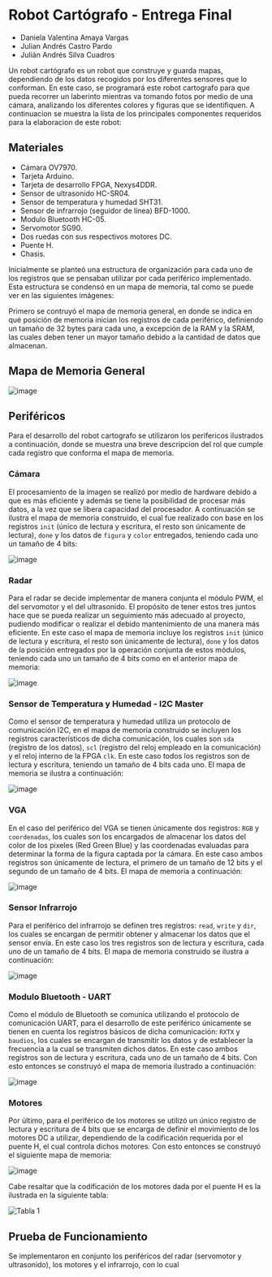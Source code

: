 # Robot Cartógrafo - Entrega Final

- Daniela Valentina Amaya Vargas
- Julian Andrés Castro Pardo
- Julián Andrés Silva Cuadros

Un robot cartógrafo es un robot que construye y guarda mapas, dependiendo de los datos recogidos por los diferentes sensores que lo conforman. En este caso, se programará este robot cartografo para que pueda recorrer un laberinto mientras va tomando fotos por medio de una cámara, analizando los diferentes colores y figuras que se identifiquen. A continuacion se muestra la lista de los principales componentes requeridos para la elaboracion de este robot:

## Materiales
- Cámara OV7970.
- Tarjeta Arduino.
- Tarjeta de desarrollo FPGA, Nexys4DDR.
- Sensor de ultrasonido HC-SR04.
- Sensor de temperatura y humedad SHT31.
- Sensor de infrarrojo (seguidor de línea) BFD-1000.
- Modulo Bluetooth HC-05.
- Servomotor SG90.
- Dos ruedas con sus respectivos motores DC.
- Puente H.
- Chasis.

Inicialmente se planteó una estructura de organización para cada uno de los registros que se pensaban utilizar por cada periférico implementado. Esta estructura se condensó en un mapa de memoria, tal como se puede ver en las siguientes imágenes:

Primero se contruyó el mapa de memoria general, en donde se indica en qué posición de memoria inician los registros de cada periférico, definiendo un tamaño de 32 bytes para cada uno, a excepción de la RAM y la SRAM, las cuales deben tener un mayor tamaño debido a la cantidad de datos que almacenan.

## Mapa de Memoria General
![image](https://user-images.githubusercontent.com/92388558/152260404-e48b593e-7f58-4ace-8166-2372b95e602d.png)

## Periféricos
Para el desarrollo del robot cartografo se utilizaron los perifericos ilustrados a continuación, donde se muestra una breve descripcion del rol que cumple cada registro que conforma el mapa de memoria.

### Cámara
El procesamiento de la imagen se realizó por medio de hardware debido a que es más eficiente y además se tiene la posibilidad de procesar más datos, a la vez que se libera capacidad del procesador. A continuación se ilustra el mapa de memoria construido, el cual fue realizado con base en los registros `init` (único de lectura y escritura, el resto son únicamente de lectura), `done` y los datos de `figura` y `color` entregados, teniendo cada uno un tamaño de 4 bits:

![image](https://user-images.githubusercontent.com/92388558/152260713-95e9bbd3-05b8-4f3e-963a-ab27da3a6557.png)

### Radar
Para el radar se decide implementar de manera conjunta el módulo PWM, el del servomotor y el del ultrasonido. El propósito de tener estos tres juntos hace que se pueda realizar un seguimiento más adecuado al proyecto, pudiendo modificar o realizar el debido mantenimiento de una manera más eficiente. En este caso el mapa de memoria incluye los registros `init` (único de lectura y escritura, el resto son únicamente de lectura), `done` y los datos de la posición entregados por la operación conjunta de estos módulos, teniendo cada uno un tamaño de 4 bits como en el anterior mapa de memoria:

![image](https://user-images.githubusercontent.com/92388558/152260580-c6536ac5-ab7f-4783-915c-954f5ce0afb3.png)

### Sensor de Temperatura y Humedad - I2C Master
Como el sensor de temperatura y humedad utiliza un protocolo de comunicación I2C, en el mapa de memoria construido se incluyen los registros característicos de dicha comunicación, los cuales son `sda` (registro de los datos), `scl` (registro del reloj empleado en la comunicación) y el reloj interno de la FPGA `clk`. En este caso todos los registros son de lectura y escritura, teniendo un tamaño de 4 bits cada uno. El mapa de memoria se ilustra a continuación:

![image](https://user-images.githubusercontent.com/92388558/152260659-46fae33a-f907-4c84-bba0-4f59c06c7d4d.png)

### VGA
En el caso del periférico del VGA se tienen únicamente dos registros: `RGB` y `coordenadas`, los cuales son los encargados de almacenar los datos del color de los pixeles (Red Green Blue) y las coordenadas evaluadas para determinar la forma de la figura captada por la cámara. En este caso ambos registros son únicamente de lectura, el primero de un tamaño de 12 bits y el segundo de un tamaño de 4 bits. El mapa de memoria a continuación:

![image](https://user-images.githubusercontent.com/92388558/152260920-4152c507-ba86-4421-afad-13d9cef7c200.png)

### Sensor Infrarrojo
Para el periférico del infrarrojo se definen tres registros: `read`, `write` y `dir`, los cuales se encargan de permitir obtener y almacenar los datos que el sensor envía. En este caso los tres registros son de lectura y escritura, cada uno de un tamaño de 4 bits. El mapa de memoria construido se ilustra a continuación:

![image](https://user-images.githubusercontent.com/92388558/152260901-054ff930-e5d0-402b-99af-4f2ac66e55f9.png)

### Modulo Bluetooth - UART
Como el módulo de Bluetooth se comunica utilizando el protocolo de comunicación UART, para el desarrollo de este periférico únicamente se tienen en cuenta los registros básicos de dicha comunicación: `RXTX` y `baudios`, los cuales se encargan de transmitir los datos y de establecer la frecuencia a la cual se transmiten dichos datos. En este caso ambos registros son de lectura y escritura, cada uno de un tamaño de 4 bits. Con esto entonces se construyó el mapa de memoria ilustrado a continuación:

![image](https://user-images.githubusercontent.com/92388558/152260533-bed31836-c504-4048-9d4b-ca2219d9d602.png)

### Motores
Por último, para el periférico de los motores se utilizó un único registro de lectura y escritura de 4 bits que se encarga de definir el movimiento de los motores DC a utilizar, dependiendo de la codificación requerida por el puente H, el cual controla dichos motores. Con esto entonces se construyó el siguiente mapa de memoria:

![image](https://user-images.githubusercontent.com/92388558/152260787-a9ec6321-36d7-467d-b7d3-655596e4e367.png)

Cabe resaltar que la codificación de los motores dada por el puente H es la ilustrada en la siguiente tabla:

![Tabla 1](https://user-images.githubusercontent.com/92388558/152260815-00da78f2-fa9d-409e-9b7c-f7f58820eceb.png)


## Prueba de Funcionamiento

Se implementaron en conjunto los periféricos del radar (servomotor y ultrasonido), los motores y el infrarrojo, con lo cual 
